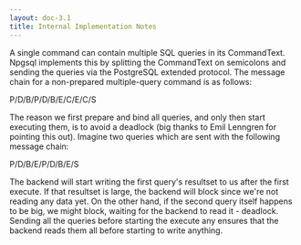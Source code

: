 ```yaml
---
layout: doc-3.1
title: Internal Implementation Notes
---
```


A single command can contain multiple SQL queries in its CommandText.
Npgsql implements this by splitting the CommandText on semicolons and sending the queries via the PostgreSQL extended protocol.
The message chain for a non-prepared multiple-query command is as follows:

P/D/B/P/D/B/E/C/E/C/S

The reason we first prepare and bind all queries, and only then start executing them, is to avoid a deadlock
(big thanks to Emil Lenngren for pointing this out). Imagine two queries which are sent with the following message chain:

P/D/B/E/P/D/B/E/S

The backend will start writing the first query's resultset to us after the first execute. If that resultset is large, the
backend will block since we're not reading any data yet. On the other hand, if the second query itself happens to be big,
we might block, waiting for the backend to read it - deadlock. Sending all the queries before starting the execute any
ensures that the backend reads them all before starting to write anything.


